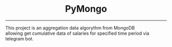 <h1 align="center"> 
PyMongo 
</h1>

___

This project is an aggregation data algorythm from MongoDB\
allowing get cumulative data of salaries for specified time period via telegram bot.
